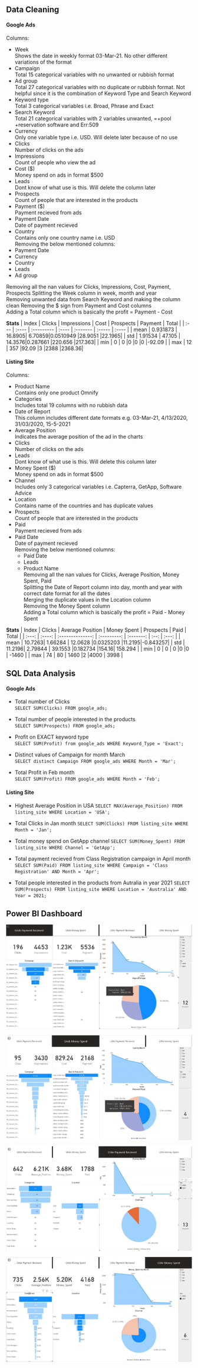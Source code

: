 ## Data Cleaning
#### Google Ads
Columns:
* Week\
    Shows the date in weekly format 03-Mar-21. No other different variations of the format
* Campaign\
    Total 15 categorical variables with no unwanted or rubbish format
* Ad group\
    Total 27 categorical variables with no duplicate or rubbish format. Not helpful since it is the combination of Keyword Type and Search Keyword
* Keyword type\
    Total 3 categorical variables i.e. Broad, Phrase and Exact
* Search Keyword\
    Total 21 categorical variables with 2 variables unwanted, =+pool +reservation software and Err:509
* Currency\
    Only one variable type i.e. USD. Will delete later because of no use
* Clicks\
    Number of clicks on the ads
* Impressions\
    Count of people who view the ad
* Cost ($)\
    Money spend on ads in format $500
* Leads\
    Dont know of what use is this. Will delete the column later
* Prospects\
    Count of people that are interested in the products
* Payment ($)\
    Payment recieved from ads
* Payment Date\
    Date of payment recieved
* Country\
    Contains only one country name i.e. USD
\
Removing the below mentioned columns:
* Payment Date
* Currency
* Country
* Leads
* Ad group

Removing all the nan values for Clicks, Impressions, Cost, Payment, Prospects
Splitting the Week column in week, month and year\
Removing unwanted data from Search Keyword and making the column clean
Removing the $ sign from Payment and Cost columns\
Adding a Total column which is basically the profit = Payment - Cost

**Stats**
| Index | Clicks | Impressions | Cost   | Prospects | Payment | Total |
| :--- | :---- | :--------- | :---- | :------- | :----- | :---- |
|  mean | 0.931873  |   16.8905| 6.70859|0.0510949  |28.9051  |22.1965|
|  std  | 1.91534  |   47.105  | 14.3576|0.287661   |220.656  |217.363|
|  min  |   0    |           0 |0       |0          |0        |-92.09 |
|  max  |   12   |         357 |92.09   |3          |2388     |2368.36| 

#### Listing Site
Columns:
* Product Name\
    Contains only one product Omnify
* Categories\
    Includes total 19 columns with no rubbish data
* Date of Report\
    This column includes different date formats e.g. 03-Mar-21, 4/13/2020, 31/03/2020, 15-5-2021
* Average Position\
    Indicates the average position of the ad in the charts
* Clicks\
    Number of clicks on the ads
* Leads\
    Dont know of what use is this. Will delete this column later
* Money Spent ($)\
    Money spend on ads in format $500
* Channel\
    Includes only 3 categorical variables i.e. Capterra, GetApp, Software Advice
* Location\
    Contains name of the countries and has duplicate values
* Prospects\
    Count of people that are interested in the products
* Paid\
    Payment recieved from ads
* Paid Date\
    Date of payment recieved
\
Removing the below mentioned columns:
    * Paid Date
    * Leads
    * Product Name
    \
    Removing all the nan values for Clicks, Average Position, Money Spent, Paid\
    Splitting the Date of Report column into day, month and year with correct date format for all the dates\
    Merging the duplicate values in the Location column\
    Removing the Money Spent column\
    Adding a Total column which is basically the profit = Paid - Money Spent
    
**Stats**
| Index | Clicks | Average Position | Money Spent | Prospects | Paid | Total |
| :---: | :----: | :--------------: | :---------: | :-------: | :--: | :---: |
|  mean | 10.7263|   1.66284        | 12.0628     |0.0325203  |11.2195|-0.843257|
|  std  | 11.2196|   2.79844        | 39.1553     |0.182734   |154.16| 158.294 |
|  min  |   0    |     0            |     0       |0          |0     | -1460  |
|  max  |   74   |     80           |    1460     |2          |4000  |  3998 | 

## SQL Data Analysis
#### Google Ads
* Total number of Clicks\
`SELECT SUM(Clicks) FROM google_ads;`

* Total number of people interested in the products\
`SELECT SUM(Prospects) FROM google_ads;`

* Profit on EXACT keyword type\
`SELECT SUM(Profit) from google_ads WHERE Keyword_Type = 'Exact';`

* Distinct values of Campaign for month March\
`SELECT distinct Campaign FROM google_ads WHERE Month = 'Mar';`

* Total Profit in Feb month\
`SELECT SUM(Profit) FROM google_ads WHERE Month = 'Feb';`

#### Listing Site
* Highest Average Position in USA
`SELECT MAX(Average_Position) FROM listing_site WHERE Location = 'USA';`

* Total Clicks in Jan month
`SELECT SUM(Clicks) FROM listing_site WHERE Month = 'Jan';`

* Total money spend on GetApp channel
`SELECT SUM(Money_Spent) FROM listing_site WHERE Channel = 'GetApp';`

* Total payment recieved from Class Registration campaign in April month
`SELECT SUM(Paid) FROM listing_site WHERE Campaign = 'Class Registration' AND Month = 'Apr';`

* Total people interested in the products from Autralia in year 2021
`SELECT SUM(Prospects) FROM listing_site WHERE Location = 'Australia' AND Year = 2021;`

## Power BI Dashboard
![dash_1](https://github.com/subhashishansda4/Omnify-Ads/blob/main/dash/1.jpg)

![dash_2](https://github.com/subhashishansda4/Omnify-Ads/blob/main/dash/2.jpg)

![dash_3](https://github.com/subhashishansda4/Omnify-Ads/blob/main/dash/3.jpg)

![dash_4](https://github.com/subhashishansda4/Omnify-Ads/blob/main/dash/4.jpg)